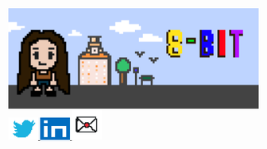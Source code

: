 <img src="pixel8bit.png">

<a href="https://twitter.com/epitiffany">
<img src="twitter.png" height = 45px width = 60px >
</a>

<a href="https://linkedin.com/in/epitiffany">
<img src="linkedin.png" height = 45px width = 60px >
</a>

<a href="mailto:tiffanylam38@yahoo.com">
<img src="email.png" height = 60px width = 60px >
</a>

